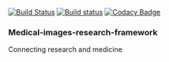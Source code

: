 [![Build Status](https://travis-ci.com/MathAndMedLab/Medical-images-research-framework.svg?branch=master)](https://travis-ci.com/MathAndMedLab/Medical-images-research-framework) [![Build status](https://ci.appveyor.com/api/projects/status/viado9t6g22ka27g/branch/master?svg=true)](https://ci.appveyor.com/project/sabrinamusatian/medical-images-research-framework/branch/master) [![Codacy Badge](https://api.codacy.com/project/badge/Grade/5ae9465daad545e88e3a50c30da7b65f)](https://www.codacy.com/app/sabrina.musatian/Medical-images-research-framework?utm_source=github.com&amp;utm_medium=referral&amp;utm_content=MathAndMedLab/Medical-images-research-framework&amp;utm_campaign=Badge_Grade)

### Medical-images-research-framework
Connecting research and medicine
